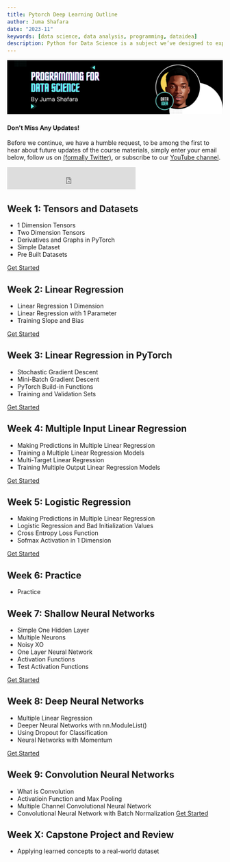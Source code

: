 ```yaml
---
title: Pytorch Deep Learning Outline
author: Juma Shafara
date: "2023-11"
keywords: [data science, data analysis, programming, dataidea]
description: Python for Data Science is a subject we’ve designed to explore the various programming components of data science.
---
```


![Photo by DATAIDEA](../../assets/banner4.png)

<!-- Newsletter -->
<div class="newsletter">
<div class="newsletter-heading">
<h4><i class="bi bi-info-circle-fill"></i> Don't Miss Any Updates!</h4>
</div>
<div class="newsletter-body">
<p>
Before we continue, we have a humble request, to be among the first to hear about future updates of the course materials, simply enter your email below, follow us on <a href="https://x.com/dataideaorg"><i class="bi bi-twitter-x"></i>
(formally Twitter)</a>, or subscribe to our <a href="https://www.youtube.com/@dataidea-science"><i class="bi bi-youtube"></i> YouTube channel</a>.
</p>
<iframe class="newsletter-frame" src="https://embeds.beehiiv.com/5fc7c425-9c7e-4e08-a514-ad6c22beee74?slim=true" data-test-id="beehiiv-embed" height="52" frameborder="0" scrolling="no">
</iframe>
</div>
</div>

## Week 1: Tensors and Datasets [<i class="bi bi-box-arrow-up-right" title="Get Started"></i>](./Week1-Tensors-Datasets/1.1_1Dtensors_v2.md)
- 1 Dimension Tensors
- Two Dimension Tensors
- Derivatives and Graphs in PyTorch
- Simple Dataset
- Pre Built Datasets

[Get Started <i class="bi bi-box-arrow-up-right"></i>](./Week1-Tensors-Datasets/1.1_1Dtensors_v2.md)

## Week 2: Linear Regression [<i class="bi bi-box-arrow-up-right" title="Get Started"></i>](./Week2-Linear-Regression/2.1Prediction1Dregression_v3.md)
- Linear Regression 1 Dimension
- Linear Regression with 1 Parameter
- Training Slope and Bias

[Get Started <i class="bi bi-box-arrow-up-right"></i>](./Week2-Linear-Regression/2.1Prediction1Dregression_v3.md)

## Week 3: Linear Regression in PyTorch [<i class="bi bi-box-arrow-up-right" title="Get Started"></i>](./Week3-LR-PyTorch/3.1_stochastic_gradient_descent_v3.ipynb)
- Stochastic Gradient Descent
- Mini-Batch Gradient Descent
- PyTorch Build-in Functions
- Training and Validation Sets

[Get Started <i class="bi bi-box-arrow-up-right"></i>](./Week3-LR-PyTorch/3.1_stochastic_gradient_descent_v3.ipynb)

## Week 4: Multiple Input Linear Regression [<i class="bi bi-box-arrow-up-right" title="Get Started"></i>](./Week4-Multiple-Input-LR/4.1.multiple_linear_regression_prediction_v2.ipynb)
- Making Predictions in Multiple Linear Regression
- Training a Multiple Linear Regression Models
- Multi-Target Linear Regression
- Training Multiple Output Linear Regression Models

[Get Started <i class="bi bi-box-arrow-up-right"></i>](./Week4-Multiple-Input-LR/4.1.multiple_linear_regression_prediction_v2.ipynb)

## Week 5: Logistic Regression [<i class="bi bi-box-arrow-up-right" title="Get Started"></i>](./Week5-Logistic-Regression/5.1logistic_regression_prediction_v2.ipynb)
- Making Predictions in Multiple Linear Regression
- Logistic Regression and Bad Initialization Values
- Cross Entropy Loss Function
- Sofmax Activation in 1 Dimension

[Get Started <i class="bi bi-box-arrow-up-right"></i>](./Week5-Logistic-Regression/5.1logistic_regression_prediction_v2.ipynb)

## Week 6: Practice [<i class="bi bi-box-arrow-up-right" title="Get Started"></i>](./Week6-Visualization2/62_seaborn_part1.ipynb)
- Practice

## Week 7: Shallow Neural Networks [<i class="bi bi-box-arrow-up-right" title="Get Started"></i>](./Week7-Shallow-Networks/7.1_simple1hiddenlayer.ipynb)
- Simple One Hidden Layer
- Multiple Neurons
- Noisy XO
- One Layer Neural Network
- Activation Functions
- Test Activation Functions

[Get Started <i class="bi bi-box-arrow-up-right"></i>](./Week7-Shallow-Networks/7.1_simple1hiddenlayer.ipynb)

## Week 8: Deep Neural Networks [<i class="bi bi-box-arrow-up-right" title="Get Started"></i>](./Week8-Deep-Networks/8.1.1mist2layer_v2.ipynb)
- Multiple Linear Regression
- Deeper Neural Networks with nn.ModuleList()
- Using Dropout for Classification
- Neural Networks with Momentum

[Get Started <i class="bi bi-box-arrow-up-right"></i>](./Week8-Deep-Networks/8.1.1mist2layer_v2.ipynb)

## Week 9: Convolution Neural Networks [<i class="bi bi-box-arrow-up-right" title="Get Started"></i>](./Week9-CNNs/9.1What_is_Convolution.ipynb)
- What is Convolution
- Activatioin Function and Max Pooling
- Multiple Channel Convolutional Neural Network
- Convolutional Neural Network with Batch Normalization
[Get Started <i class="bi bi-box-arrow-up-right"></i>](./Week9-CNNs/9.1What_is_Convolution.ipynb)

## Week X: Capstone Project and Review
- Applying learned concepts to a real-world dataset

